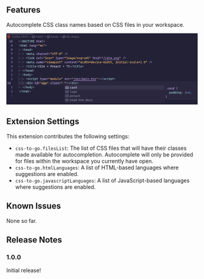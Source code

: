 ## Features

Autocomplete CSS class names based on CSS files in your workspace.

![autocomplete](media/2023-07-04.png)

## Extension Settings

This extension contributes the following settings:

- `css-to-go.filesList`: The list of CSS files that will have their classes made available for autocompletion. Autocomplete will only be provided for files within the workspace you currently have open.
- `css-to-go.htmlLanguages`: A list of HTML-based languages where suggestions are enabled.
- `css-to-go.javascriptLanguages`: A list of JavaScript-based languages where suggestions are enabled.

## Known Issues

None so far.

## Release Notes

### 1.0.0

Initial release!
